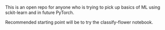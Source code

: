 This is an open repo for anyone who is trying to pick up basics of ML using sckit-learn and in future PyTorch.

Recommended starting point will be to try the classify-flower notebook.
